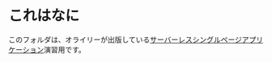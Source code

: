 # これはなに
このフォルダは、オライリーが出版している[サーバーレスシングルページアプリケーション](https://www.amazon.co.jp/gp/product/4873118069/ref=ppx_yo_dt_b_search_asin_title?ie=UTF8&psc=1)演習用です。